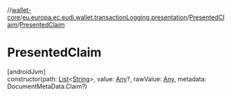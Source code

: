 //[wallet-core](../../../index.md)/[eu.europa.ec.eudi.wallet.transactionLogging.presentation](../index.md)/[PresentedClaim](index.md)/[PresentedClaim](-presented-claim.md)

# PresentedClaim

[androidJvm]\
constructor(path: [List](https://kotlinlang.org/api/latest/jvm/stdlib/kotlin-stdlib/kotlin.collections/-list/index.html)&lt;[String](https://kotlinlang.org/api/latest/jvm/stdlib/kotlin-stdlib/kotlin/-string/index.html)&gt;, value: [Any](https://kotlinlang.org/api/latest/jvm/stdlib/kotlin-stdlib/kotlin/-any/index.html)?, rawValue: [Any](https://kotlinlang.org/api/latest/jvm/stdlib/kotlin-stdlib/kotlin/-any/index.html), metadata: DocumentMetaData.Claim?)
